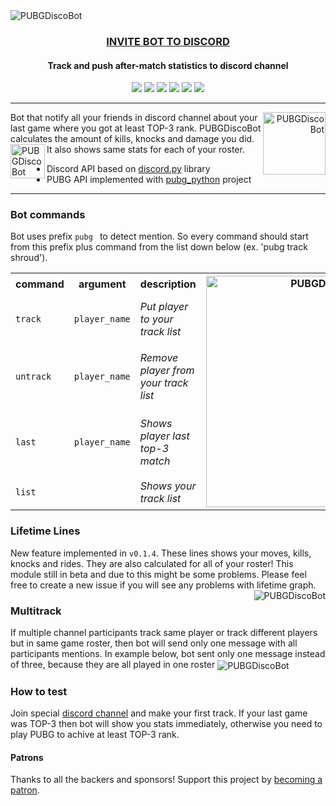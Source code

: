 <img src="https://raw.githubusercontent.com/glmn/PUBGDiscoBot/master/misc/preview.gif" alt="PUBGDiscoBot" align="center">

<h3 align="center">
    <a href="https://discordapp.com/api/oauth2/authorize?client_id=485214088763539466&permissions=67631168&scope=bot">
        INVITE BOT TO DISCORD
    </a>
</h3>

<h4 align="center">
    Track and push after-match statistics to discord channel<br>
</h4>
<p align="center">
    <a href="https://travis-ci.org/glmn/PUBGDiscoBot"><img src="https://api.travis-ci.org/glmn/PUBGDiscoBot.svg?branch=master"></a>
    <a href="https://www.codacy.com/manual/glmn/PUBGDiscoBot?utm_source=github.com&amp;utm_medium=referral&amp;utm_content=glmn/PUBGDiscoBot&amp;utm_campaign=Badge_Grade"><img src="https://img.shields.io/codacy/grade/bcdffee78eb24bf6bc3c3728bae19aee"></a>
    <img src="https://img.shields.io/github/last-commit/glmn/PUBGDiscoBot?style=flat">
    <img src="https://img.shields.io/static/v1?label=library&message=discord.py&color=brightgreen&style=flat">
    <img src="https://img.shields.io/static/v1?label=library&message=pubg_python&color=brightgreen&style=flat">
    <a href="https://discord.gg/p6TGxqB"><img src="https://img.shields.io/discord/608550740612349952?label=discord&style=flat"></a>
    
</p>
<hr>
<a href="https://discordapp.com/api/oauth2/authorize?client_id=485214088763539466&permissions=67631168&scope=bot" align="right">
  <img src="https://raw.githubusercontent.com/glmn/PUBGDiscoBot/master/misc/invite.png" height="100" alt="PUBGDiscoBot" align="right">
</a>
Bot that notify all your friends in discord channel about your last game where you got at least TOP-3 rank. PUBGDiscoBot calculates the amount of kills, knocks and damage you did. It also shows same stats for each of your roster. 

<img src="https://raw.githubusercontent.com/glmn/PUBGDiscoBot/master/misc/helper.png" alt="PUBGDiscoBot" height="55" align="left">

*  Discord API based on <a href="https://github.com/Rapptz/discord.py">discord.py</a> library
*  PUBG API implemented with <a href="https://github.com/ramonsaraiva/pubg-python">pubg_python</a> project

<hr>

### Bot commands
Bot uses prefix `pubg ` to detect mention. So every command should start from this prefix plus command from the list down below (ex. 'pubg track shroud').

<table>
  <tr>
  <th class="tg-0pky">command</th>
  <th class="tg-0pky">argument</th>
  <th class="tg-0pky">description</th>
  <th class="tg-0lax" rowspan="5"><img width="370" alt="PUBGDiscoBot" src="https://raw.githubusercontent.com/glmn/PUBGDiscoBot/master/misc/help.png" ></th>
  </tr>
  <tr>
  <td class="tg-0pky"><code>track</code></td>
    <td class="tg-0pky"><code>player_name</code></td>
    <td class="tg-0pky"><i>Put player to your track list</i></td>
  </tr>
  <tr>
    <td class="tg-0pky"><code>untrack</code></td>
    <td class="tg-0pky"><code>player_name</code></td>
    <td class="tg-0pky"><i>Remove player from your track list</i></td>
  </tr>
  <tr>
  <td class="tg-0pky"><code>last</code></code></td>
  <td class="tg-0pky"><code>player_name</code></td>
    <td class="tg-0pky"><i>Shows player last top-3 match</td>
  </tr>
  <tr>
  <td class="tg-0pky"><code>list</code></code></td>
    <td class="tg-0pky"></td>
    <td class="tg-0pky"><i>Shows your track list</td>
  </tr>
</table>

### Lifetime Lines
New feature implemented in `v0.1.4`. These lines shows your moves, kills, knocks and rides. They are also calculated for all of your roster! This module still in beta and due to this might be some problems. Please feel free to create a new issue if you will see any problems with lifetime graph.
<img src="https://raw.githubusercontent.com/glmn/PUBGDiscoBot/master/misc/lifetime.png" alt="PUBGDiscoBot" align="right"> 

### Multitrack
If multiple channel participants track same player or track different players but in same game roster, then bot will send only one message with all participants mentions. In example below, bot sent only one message instead of three, because they are all played in one roster
<img src="https://raw.githubusercontent.com/glmn/PUBGDiscoBot/master/misc/multitrack.png" alt="PUBGDiscoBot" align="center">

### How to test
Join special <a href="https://discord.gg/p6TGxqB">discord channel</a> and make your first track.
If your last game was TOP-3 then bot will show you stats immediately, otherwise you need to play PUBG to achive at least TOP-3 rank. 

#### Patrons
Thanks to all the backers and sponsors! Support this project by <a href="https://www.patreon.com/glmn">becoming a patron</a>.